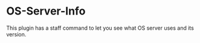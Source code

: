 # OS-Server-Info
This plugin has a staff command to let you see what OS server uses and its version.
